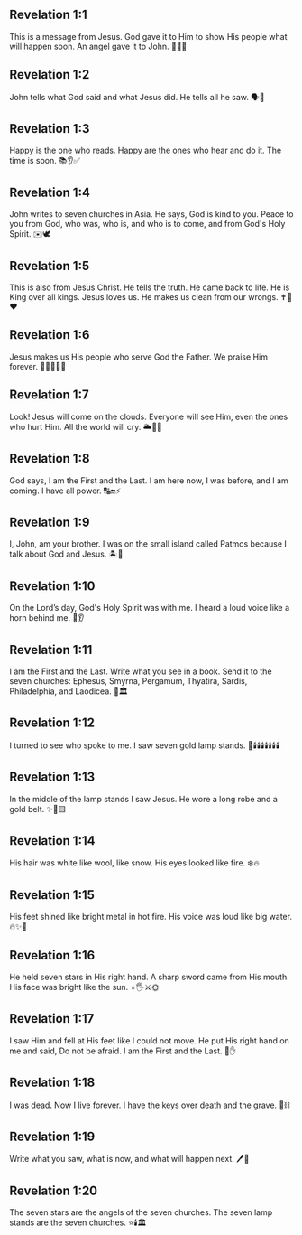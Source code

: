 ## Revelation 1:1
This is a message from Jesus. God gave it to Him to show His people what will happen soon. An angel gave it to John. 📖✨👼
## Revelation 1:2
John tells what God said and what Jesus did. He tells all he saw. 🗣️👀
## Revelation 1:3
Happy is the one who reads. Happy are the ones who hear and do it. The time is soon. 📚👂✅
## Revelation 1:4
John writes to seven churches in Asia. He says, God is kind to you. Peace to you from God, who was, who is, and who is to come, and from God's Holy Spirit. ✉️🕊️
## Revelation 1:5
This is also from Jesus Christ. He tells the truth. He came back to life. He is King over all kings. Jesus loves us. He makes us clean from our wrongs. ✝️👑❤️
## Revelation 1:6
Jesus makes us His people who serve God the Father. We praise Him forever. 🙌👨‍👩‍👧‍👦
## Revelation 1:7
Look! Jesus will come on the clouds. Everyone will see Him, even the ones who hurt Him. All the world will cry. 🌥️👀😢
## Revelation 1:8
God says, I am the First and the Last. I am here now, I was before, and I am coming. I have all power. 🔠🔚⚡
## Revelation 1:9
I, John, am your brother. I was on the small island called Patmos because I talk about God and Jesus. 🏝️🧍
## Revelation 1:10
On the Lord’s day, God's Holy Spirit was with me. I heard a loud voice like a horn behind me. 📯👂
## Revelation 1:11
<jesus>I am the First and the Last. Write what you see in a book. Send it to the seven churches: Ephesus, Smyrna, Pergamum, Thyatira, Sardis, Philadelphia, and Laodicea.</jesus> 📝🏛️
## Revelation 1:12
I turned to see who spoke to me. I saw seven gold lamp stands. 🔄🕯️🕯️🕯️🕯️🕯️🕯️🕯️
## Revelation 1:13
In the middle of the lamp stands I saw Jesus. He wore a long robe and a gold belt. ✨👗🟨
## Revelation 1:14
His hair was white like wool, like snow. His eyes looked like fire. ❄️🔥
## Revelation 1:15
His feet shined like bright metal in hot fire. His voice was loud like big water. 🔥✨🌊
## Revelation 1:16
He held seven stars in His right hand. A sharp sword came from His mouth. His face was bright like the sun. ⭐🖐️⚔️🌞
## Revelation 1:17
I saw Him and fell at His feet like I could not move. He put His right hand on me and said, <jesus>Do not be afraid. I am the First and the Last.</jesus> 🙏✋
## Revelation 1:18
<jesus>I was dead. Now I live forever. I have the keys over death and the grave.</jesus> 🔑⛓️
## Revelation 1:19
<jesus>Write what you saw, what is now, and what will happen next.</jesus> 🖊️📖
## Revelation 1:20
<jesus>The seven stars are the angels of the seven churches. The seven lamp stands are the seven churches.</jesus> ⭐🕯️🏛️
